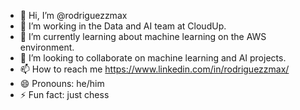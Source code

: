 - 👋 Hi, I’m @rodriguezzmax
- 👀 I’m working in the Data and AI team at CloudUp. 
- 🌱 I’m currently learning about machine learning on the AWS environment.
- 💞️ I’m looking to collaborate on machine learning and AI projects. 
- 📫 How to reach me https://www.linkedin.com/in/rodriguezzmax/ 
- 😄 Pronouns: he/him 
- ⚡ Fun fact: just chess 
